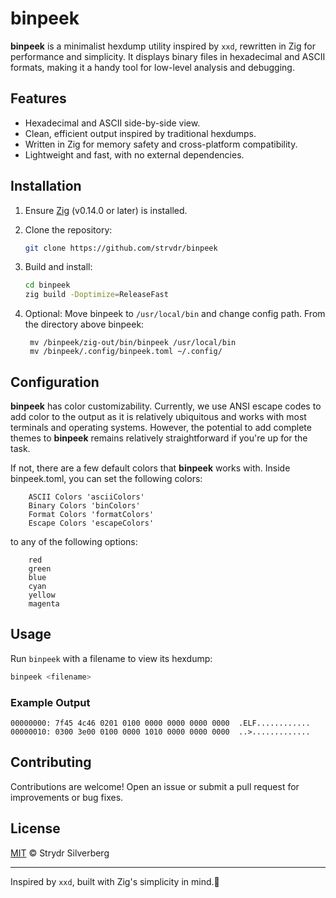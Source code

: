 # binpeek

**binpeek** is a minimalist hexdump utility inspired by `xxd`, rewritten in Zig for performance and simplicity. It displays binary files in hexadecimal and ASCII formats, making it a handy tool for low-level analysis and debugging.

## Features

- Hexadecimal and ASCII side-by-side view.
- Clean, efficient output inspired by traditional hexdumps.
- Written in Zig for memory safety and cross-platform compatibility.
- Lightweight and fast, with no external dependencies.

## Installation

1. Ensure [Zig](https://ziglang.org/) (v0.14.0 or later) is installed.
2. Clone the repository:
   ```bash
   git clone https://github.com/strvdr/binpeek
   ```
3. Build and install:
   ```bash
   cd binpeek
   zig build -Doptimize=ReleaseFast
   ```

4. Optional: Move binpeek to `/usr/local/bin` and change config path. From the directory above binpeek:
   ```
    mv /binpeek/zig-out/bin/binpeek /usr/local/bin
    mv /binpeek/.config/binpeek.toml ~/.config/
   ```

## Configuration
**binpeek** has color customizability. Currently, we use ANSI escape codes to add color to the output as it is relatively ubiquitous and works with most terminals and operating systems. However, the potential to add complete themes to **binpeek** remains relatively straightforward if you're up for the task. 

If not, there are a few default colors that **binpeek** works with. Inside binpeek.toml, you can set the following colors:
```
    ASCII Colors 'asciiColors'
    Binary Colors 'binColors'
    Format Colors 'formatColors'
    Escape Colors 'escapeColors'
```
to any of the following options:
```
    red
    green
    blue
    cyan
    yellow
    magenta
```

## Usage

Run `binpeek` with a filename to view its hexdump:

```bash
binpeek <filename>
```

### Example Output

```
00000000: 7f45 4c46 0201 0100 0000 0000 0000 0000  .ELF............
00000010: 0300 3e00 0100 0000 1010 0000 0000 0000  ..>.............
```

## Contributing

Contributions are welcome! Open an issue or submit a pull request for improvements or bug fixes.

## License

[MIT](LICENSE) © Strydr Silverberg

---

Inspired by `xxd`, built with Zig's simplicity in mind.🧠
